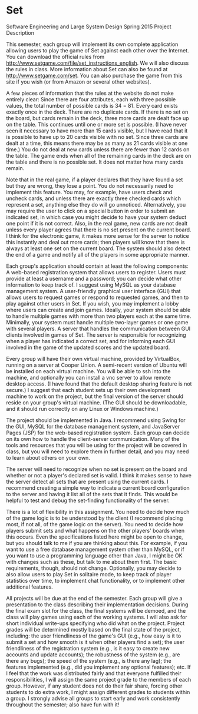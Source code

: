 # Set
Software Engineering and Large System Design
Spring 2015
Project Description

This semester, each group will implement its own complete application allowing users to play the game of Set against each other over the Internet. You can download the official rules from http://www.setgame.com/file/set_instructions_english. We will also discuss the rules in class. More information about Set can also be found at http://www.setgame.com/set. You can also purchase the game from this site if you wish (or from Amazon or several other websites).

A few pieces of information that the rules at the website do not make entirely clear:
Since there are four attributes, each with three possible values, the total number of possible cards is 34 = 81.
Every card exists exactly once in the deck. There are no duplicate cards.
If there is no set on the board, but cards remain in the deck, three more cards are dealt face up on the table. This continues until one or more set is possible. (I have never seen it necessary to have more than 15 cards visible, but I have read that it is possible to have up to 20 cards visible with no set. Since three cards are dealt at a time, this means there may be as many as 21 cards visible at one time.)
You do not deal at new cards unless there are fewer than 12 cards on the table.
The game ends when all of the remaining cards in the deck are on the table and there is no possible set. It does not matter how many cards remain.

Note that in the real game, if a player declares that they have found a set but they are wrong, they lose a point. You do not necessarily need to implement this feature. You may, for example, have users check and uncheck cards, and unless there are exactly three checked cards which represent a set, anything else they do will go unnoticed. Alternatively, you may require the user to click on a special button in order to submit an indicated set, in which case you might decide to have your system deduct one point if it is not correct. Also, in the real game, new cards are not dealt unless every player agrees that there is no set present on the current board. I think for the electronic game, it makes more sense for the server to notice this instantly and deal out more cards; then players will know that there is always at least one set on the current board. The system should also detect the end of a game and notify all of the players in some appropriate manner.

Each group's application should contain at least the following components:
A web-based registration system that allows users to register. Users must provide at least a username and a password; you can decide what other information to keep track of. I suggest using MySQL as your database management system.
A user-friendly graphical user interface (GUI) that allows users to request games or respond to requested games, and then to play against other users in Set. If you wish, you may implement a lobby where users can create and join games. Ideally, your system should be able to handle multiple games with more than two players each at the same time. Minimally, your system must handle multiple two-layer games or one game with several players.
A server that handles the communication between GUI clients involved in games of Set. The server is responsible for recognizing when a player has indicated a correct set, and for informing each GUI involved in the game of the updated scores and the updated board.

Every group will have their own virtual machine, provided by VirtualBox, running on a server at Cooper Union. A semi-recent version of Ubuntu will be installed on each virtual machine. You will be able to ssh into the machine, and optionally you can install a vnc server to allow remote desktop access. (I have found that the default desktop sharing feature is not secure.) I suggest that each student sets up their own development machine to work on the project, but the final version of the server should reside on your group's virtual machine. (The GUI should be downloadable, and it should run correctly on any Linux or Windows machine.)

The project should be implemented in Java. I recommend using Swing for the GUI, MySQL for the database management system, and JavaServer Pages (JSP) for the web-based registration system. Each group can decide on its own how to handle the client-server communication. Many of the tools and resources that you will be using for the project will be covered in class, but you will need to explore them in further detail, and you may need to learn about others on your own.

The server will need to recognize when no set is present on the board and whether or not a player's declared set is valid. I think it makes sense to have the server detect all sets that are present using the current cards. I recommend creating a simple way to indicate a current board configuration to the server and having it list all of the sets that it finds. This would be helpful to test and debug the set-finding functionality of the server.

There is a lot of flexibility in this assignment. You need to decide how much of the game logic is to be understood by the client (I recommend placing most, if not all, of the game logic on the server). You need to decide how players submit sets and what happens on the other players' boards when this occurs. Even the specifications listed here might be open to change, but you should talk to me if you are thinking about this. For example, if you want to use a free database management system other than MySQL, or if you want to use a programming language other than Java, I might be OK with changes such as these, but talk to me about them first. The basic requirements, though, should not change. Optionally, you may decide to also allow users to play Set in solitaire mode, to keep track of player statistics over time, to implement chat functionality, or to implement other additional features.

All projects will be due at the end of the semester. Each group will give a presentation to the class describing their implementation decisions. During the final exam slot for the class, the final systems will be demoed, and the class will play games using each of the working systems. I will also ask for short individual write-ups specifying who did what on the project. Project grades will be determined mostly based on the final state of the project, including: the user friendliness of the game's GUI (e.g., how easy is it to submit a set and how smooth is it when other players find a set); the user friendliness of the registration system (e.g., is it easy to create new accounts and update accounts); the robustness of the system (e.g., are there any bugs); the speed of the system (e.g., is there any lag); the features implemented (e.g., did you implement any optional features); etc. If I feel that the work was distributed fairly and that everyone fulfilled their responsibilities, I will assign the same project grade to the members of each group. However, if any student does not do their fair share, forcing other students to do extra work, I might assign different grades to students within a group. I strongly advise all groups to start early and work consistently throughout the semester; also have fun with it!
